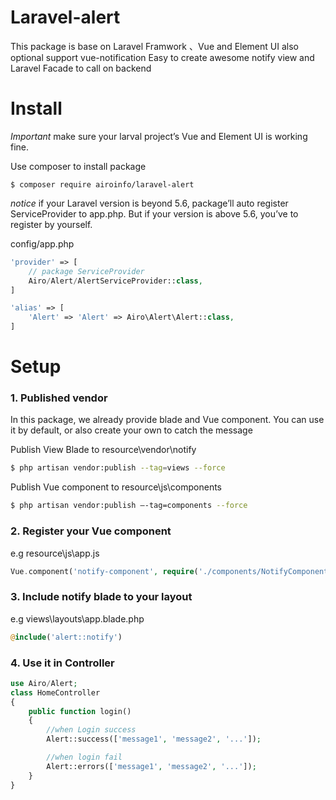 # Laravel-alert
This package is base on Laravel Framwork 、Vue and Element UI
also optional support vue-notification
Easy to create awesome notify view and Laravel Facade to call on backend

# Install
*Important* make sure your larval project’s Vue and Element UI is working fine. 

Use composer to install package
```shell
$ composer require airoinfo/laravel-alert
```

*notice* if your Laravel version is beyond 5.6, package’ll auto register ServiceProvider to app.php.
But if your version is above 5.6, you’ve to register by yourself.

config/app.php
```php
'provider' => [
	// package ServiceProvider
	Airo/Alert/AlertServiceProvider::class,
]
```

```php
'alias' => [
	'Alert' => 'Alert' => Airo\Alert\Alert::class,
]
```

# Setup
### 1. Published vendor
In this package, we already provide blade and Vue component.
You can use it by default, or also create your own to catch the message

Publish View Blade to resource\vendor\notify
```sh
$ php artisan vendor:publish --tag=views --force
```

Publish Vue component to resource\js\components
```sh
$ php artisan vendor:publish —-tag=components --force
```

### 2. Register your Vue component
e.g 
resource\js\app.js
```php
Vue.component('notify-component', require('./components/NotifyComponent.vue'));
```

### 3.  Include notify blade to your layout
e.g
views\layouts\app.blade.php
```php
@include('alert::notify')
```

### 4. Use it in Controller
```php
use Airo/Alert;
class HomeController
{
	public function login()
	{
		//when Login success
		Alert::success(['message1', 'message2', '...']);

		//when login fail
		Alert::errors(['message1', 'message2', '...']);
	}
}
```
